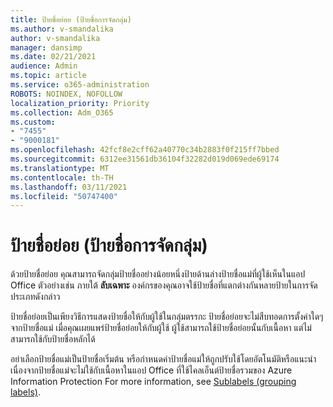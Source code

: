 ```yaml
---
title: ป้ายชื่อย่อย (ป้ายชื่อการจัดกลุ่ม)
ms.author: v-smandalika
author: v-smandalika
manager: dansimp
ms.date: 02/21/2021
audience: Admin
ms.topic: article
ms.service: o365-administration
ROBOTS: NOINDEX, NOFOLLOW
localization_priority: Priority
ms.collection: Adm_O365
ms.custom:
- "7455"
- "9000181"
ms.openlocfilehash: 42fcf8e2cff62a40770c34b2883f0f215ff7bbed
ms.sourcegitcommit: 6312ee31561db36104f32282d019d069ede69174
ms.translationtype: MT
ms.contentlocale: th-TH
ms.lasthandoff: 03/11/2021
ms.locfileid: "50747400"
---
```

# <a name="sublabels-grouping-labels"></a>ป้ายชื่อย่อย (ป้ายชื่อการจัดกลุ่ม)

ด้วยป้ายชื่อย่อย คุณสามารถจัดกลุ่มป้ายชื่ออย่างน้อยหนึ่งป้ายด้านล่างป้ายชื่อแม่ที่ผู้ใช้เห็นในแอป Office ตัวอย่างเช่น ภายใต้ **ลับเฉพาะ** องค์กรของคุณอาจใช้ป้ายชื่อที่แตกต่างกันหลายป้ายในการจัดประเภทดังกล่าว

ป้ายชื่อย่อยเป็นเพียงวิธีการแสดงป้ายชื่อให้กับผู้ใช้ในกลุ่มตรรกะ ป้ายชื่อย่อยจะไม่สืบทอดการตั้งค่าใดๆ จากป้ายชื่อแม่ เมื่อคุณเผยแพร่ป้ายชื่อย่อยให้กับผู้ใช้ ผู้ใช้สามารถใช้ป้ายชื่อย่อยนั้นกับเนื้อหา แต่ไม่สามารถใช้กับป้ายชื่อหลักได้

อย่าเลือกป้ายชื่อแม่เป็นป้ายชื่อเริ่มต้น หรือกําหนดค่าป้ายชื่อแม่ให้ถูกปรับใช้โดยอัตโนมัติหรือแนะนํา เนื่องจากป้ายชื่อแม่จะไม่ใช้กับเนื้อหาในแอป Office ที่ใช้ไคลเอ็นต์ป้ายชื่อรวมของ Azure Information Protection For more information, see [Sublabels (grouping labels)](https://docs.microsoft.com/microsoft-365/compliance/sensitivity-labels).